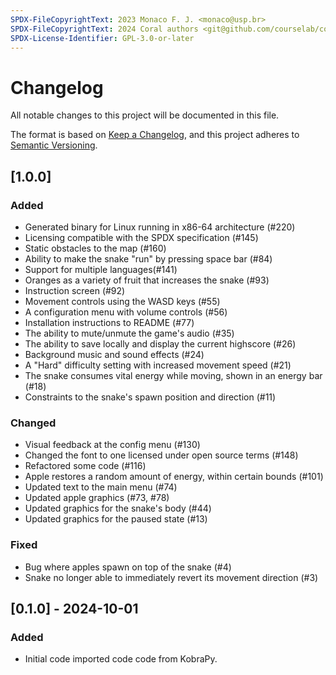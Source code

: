 ```yaml
---
SPDX-FileCopyrightText: 2023 Monaco F. J. <monaco@usp.br>
SPDX-FileCopyrightText: 2024 Coral authors <git@github.com/courselab/coral>
SPDX-License-Identifier: GPL-3.0-or-later
---
```


# Changelog

All notable changes to this project will be documented in this file.

The format is based on [Keep a Changelog](https://keepachangelog.com/en/1.1.0/),
and this project adheres to [Semantic Versioning](https://semver.org/spec/v2.0.0.html).

## [1.0.0]

### Added

- Generated binary for Linux running in x86-64 architecture (#220)
- Licensing compatible with the SPDX specification (#145)
- Static obstacles to the map (#160)
- Ability to make the snake "run" by pressing space bar (#84)
- Support for multiple languages(#141)
- Oranges as a variety of fruit that increases the snake (#93)
- Instruction screen (#92)
- Movement controls using the WASD keys (#55)
- A configuration menu with volume controls (#56)
- Installation instructions to README (#77)
- The ability to mute/unmute the game's audio (#35)
- The ability to save locally and display the current highscore (#26)
- Background music and sound effects (#24)
- A "Hard" difficulty setting with increased movement speed (#21)
- The snake consumes vital energy while moving, shown in an energy bar (#18)
- Constraints to the snake's spawn position and direction (#11)

### Changed

- Visual feedback at the config menu (#130)
- Changed the font to one licensed under open source terms (#148)
- Refactored some code (#116)
- Apple restores a random amount of energy, within certain bounds (#101)
- Updated text to the main menu (#74)
- Updated apple graphics (#73, #78)
- Updated graphics for the snake's body (#44)
- Updated graphics for the paused state (#13)

### Fixed

- Bug where apples spawn on top of the snake (#4)
- Snake no longer able to immediately revert its movement direction (#3)

## [0.1.0] - 2024-10-01

### Added

- Initial code imported code code from KobraPy.
